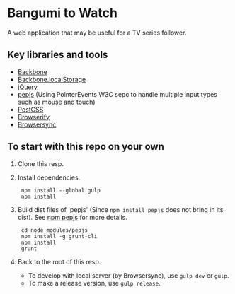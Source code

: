# Bangumi to Watch
A web application that may be useful for a TV series follower.

## Key libraries and tools
* [Backbone](http://backbonejs.org/)
* [Backbone.localStorage](https://github.com/jeromegn/Backbone.localStorage)
* [jQuery](https://jquery.com/)
* [pepjs](https://github.com/jquery/PEP) (Using PointerEvents W3C sepc to handle multiple input types such as mouse and touch)
* [PostCSS](https://github.com/postcss/postcss)
* [Browserify](http://browserify.org/)
* [Browsersync](http://www.browsersync.io/)

## To start with this repo on your own
1. Clone this resp.

2. Install dependencies.

        npm install --global gulp
        npm install

3. Build dist files of 'pepjs' (Since `npm install pepjs` does not bring in its dist). See [npm pepjs](https://www.npmjs.com/package/pepjs) for more details.

        cd node_modules/pepjs
        npm install -g grunt-cli
        npm install
        grunt

4. Back to the root of this resp. 

    * To develop with local server (by Browsersync), use `gulp dev` or `gulp`.
    * To make a release version, use `gulp release`.
